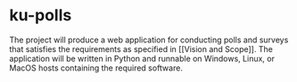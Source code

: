 # ku-polls
The project will produce a web application for conducting polls and surveys that satisfies the requirements as specified in [[Vision and Scope]]. The application will be written in Python and runnable on Windows, Linux, or MacOS hosts containing the required software.

